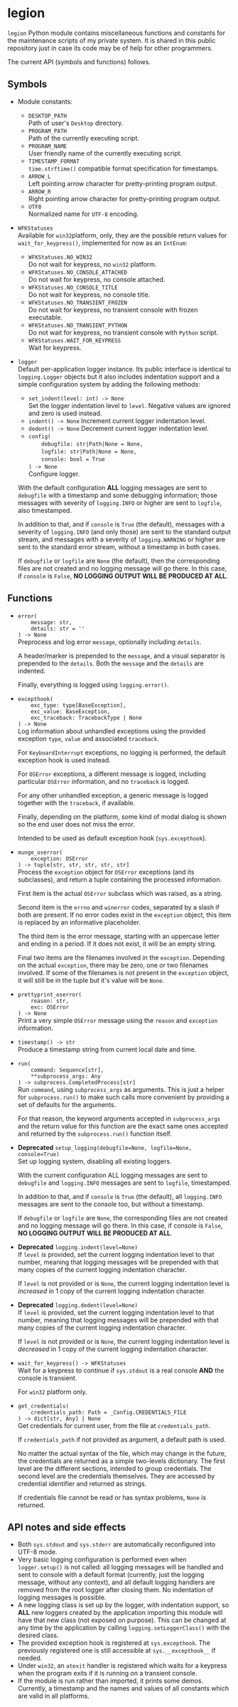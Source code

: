 <!-- cspell: ignore atexit errno munge oserror -->
# legion

`legion` Python module contains miscellaneous functions and constants for the
maintenance scripts of my private system. It is shared in this public repository
just in case its code may be of help for other programmers.

The current API (symbols and functions) follows.

## Symbols
- Module constants:
    - `DESKTOP_PATH`<br>
        Path of user's `Desktop` directory.
    - `PROGRAM_PATH`<br>
        Path of the currently executing script.
    - `PROGRAM_NAME`<br>
        User friendly name of the currently executing script.
    - `TIMESTAMP_FORMAT`<br>
        `time.strftime()` compatible format specification for timestamps.
    - `ARROW_L`<br>
        Left pointing arrow character for pretty-printing program output.
    - `ARROW_R`<br>
        Right pointing arrow character for pretty-printing program output.
    - `UTF8`<br>
        Normalized name for `UTF-8` encoding.
- `WFKStatuses`<br>
    Available for `win32`platform, only, they are the possible return values for `wait_for_keypress()`, implemented for now as an `IntEnum`:
    - `WFKStatuses.NO_WIN32`<br>
        Do not wait for keypress, no `win32` platform.
    - `WFKStatuses.NO_CONSOLE_ATTACHED`<br>
        Do not wait for keypress, no console attached.
    - `WFKStatuses.NO_CONSOLE_TITLE`<br>
        Do not wait for keypress, no console title.
    - `WFKStatuses.NO_TRANSIENT_FROZEN`<br>
        Do not wait for keypress, no transient console with frozen executable.
    - `WFKStatuses.NO_TRANSIENT_PYTHON`<br>
        Do not wait for keypress, no transient console with `Python` script.
    - `WFKStatuses.WAIT_FOR_KEYPRESS`<br>
        Wait for keypress.
- `logger`<br>
    Default per-application logger instance. Its public interface is identical
    to `logging.Logger` objects but it also includes indentation support and a
    simple configuration system by adding the following methods:
    - `set_indent(level: int) -> None`<br>
    Set the logger indentation level to `level`. Negative values are ignored
    and zero is used instead.
    - `indent() -> None`
    Increment current logger indentation level.
    - `dedent() -> None`
    Decrement current logger indentation level.
    - `config(`<br>
        `    debugfile: str|Path|None = None,`<br>
        `    logfile: str|Path|None = None,`<br>
        `    console: bool = True`<br>
        `) -> None`<br>
    Configure logger.

    With the default configuration **ALL** logging messages are sent to
    `debugfile` with a timestamp and some debugging information; those messages
    with severity of `logging.INFO` or higher are sent to `logfile`, also
    timestamped.

    In addition to that, and if `console` is `True` (the default), messages with
    a severity of `logging.INFO` (and only those) are sent to the standard
    output stream, and messages with a severity of `logging.WARNING` or higher
    are sent to the standard error stream, without a timestamp in both cases.

    If `debugfile` or `logfile` are `None` (the default), then the corresponding
    files are not created and no logging message will go there. In this case, if
    `console` is `False`, **NO LOGGING OUTPUT WILL BE PRODUCED AT ALL**.


## Functions
- `error(`<br>
  `    message: str,`<br>
  `    details: str = ''`<br>
  `) -> None`<br>
    Preprocess and log error `message`, optionally including `details`.

    A header/marker is prepended to the `message`, and a visual separator is
    prepended to the `details`. Both the `message` and the `details` are
    indented.

    Finally, everything is logged using `logging.error()`.
- `excepthook(`<br>
  `    exc_type: type[BaseException],`<br>
  `    exc_value: BaseException,`<br>
  `    exc_traceback: TracebackType | None`<br>
  `) -> None`<br>
    Log information about unhandled exceptions using the provided exception
    `type`, `value` and associated `traceback`.

    For `KeyboardInterrupt` exceptions, no logging is performed, the default
    exception hook is used instead.

    For `OSError` exceptions, a different message is logged, including
    particular `OSError` information, and no `traceback` is logged.

    For any other unhandled exception, a generic message is logged together with
    the `traceback`, if available.

    Finally, depending on the platform, some kind of modal dialog is shown so
    the end user does not miss the error.

    Intended to be used as default exception hook (`sys.excepthook`).
- `munge_oserror(`<br>
  `    exception: OSError`<br>
  `) -> tuple[str, str, str, str, str]`<br>
    Process the `exception` object for `OSError` exceptions (and its
    subclasses), and return a tuple containing the processed information.

    First item is the actual `OSError` subclass which was raised, as a string.

    Second item is the `errno` and `winerror` codes, separated by a slash if
    both are present. If no error codes exist in the `exception` object, this
    item is replaced by an informative placeholder.

    The third item is the error message, starting with an uppercase letter and
    ending in a period. If it does not exist, it will be an empty string.

    Final two items are the filenames involved in the `exception`. Depending on
    the actual `exception`, there may be zero, one or two filenames involved. If
    some of the filenames is not present in the `exception` object, it will
    still be in the tuple but it's value will be `None`.
- `prettyprint_oserror(`<br>
  `    reason: str,`<br>
  `    exc: OSError`<br>
  `) -> None`<br>
    Print a very simple `OSError` message using the `reason` and `exception`
    information.
- `timestamp() -> str`<br>
    Produce a timestamp string from current local date and time.
- `run(`<br>
  `    command: Sequence[str],`<br>
  `    **subprocess_args: Any`<br>
  `) -> subprocess.CompletedProcess[str]`<br>
    Run `command`, using `subprocess_args` as arguments. This is just a helper
    for `subprocess.run()` to make such calls more convenient by providing a set
    of defaults for the arguments.

    For that reason, the keyword arguments accepted in `subprocess_args` and the
    return value for this function are the exact same ones accepted and returned
    by the `subprocess.run()` function itself.
- **Deprecated** `setup_logging(debugfile=None, logfile=None, console=True)`<br>
    Set up logging system, disabling all existing loggers.

    With the current configuration ALL logging messages are sent to `debugfile`
    and `logging.INFO` messages are sent to `logfile`, timestamped.

    In addition to that, and if `console` is `True` (the default), all
    `logging.INFO` messages are sent to the console too, but without a
    timestamp.

    If `debugfile` or `logfile` are `None`, the corresponding files are not
    created and no logging message will go there. In this case, if console is
    `False`, **NO LOGGING OUTPUT WILL BE PRODUCED AT ALL**.
- **Deprecated** `logging.indent(level=None)`<br>
    If `level` is provided, set the current logging indentation level to that
    number, meaning that logging messages will be prepended with that many
    copies of the current logging indentation character.

    If `level` is not provided or is `None`, the current logging indentation
    level is *increased* in 1 copy of the current logging indentation character.
- **Deprecated** `logging.dedent(level=None)`<br>
    If `level` is provided, set the current logging indentation level to that
    number, meaning that logging messages will be prepended with that many
    copies of the current logging indentation character.

    If `level` is not provided or is `None`, the current logging indentation
    level is *decreased* in 1 copy of the current logging indentation character.
- `wait_for_keypress() -> WFKStatuses`<br>
    Wait for a keypress to continue if `sys.stdout` is a real console **AND**
    the console is transient.

    For `win32` platform only.
- `get_credentials(`<br>
  `    credentials_path: Path = _Config.CREDENTIALS_FILE`<br>
  `) -> dict[str, Any] | None`<br>
    Get credentials for current user, from the file at `credentials_path`.

    If `credentials_path` if not provided as argument, a default path is used.

    No matter the actual syntax of the file, which may change in the future, the
    credentials are returned as a simple two-levels dictionary. The first level
    are the different sections, intended to group credentials. The second level
    are the credentials themselves. They are accessed by credential identifier
    and returned as strings.

    If credentials file cannot be read or has syntax problems, `None` is
    returned.

## API notes and side effects
- Both `sys.stdout` and `sys.stderr` are automatically reconfigured into UTF-8
  mode.
- Very basic logging configuration is performed even when `logger.setup()` is
  not called: all logging messages will be handled and sent to console with a
  default format (currently, just the logging message, without any context), and
  all default logging handlers are removed from the root logger after closing
  them. No indentation of logging messages is possible.
- A new logging class is set up by the logger, with indentation support, so
  **ALL** new loggers created by the application importing this module will have
  that new class (not exposed on purpose). This can be changed at any time by
  the application by calling `logging.setLoggerClass()` with the desired class.
- The provided exception hook is registered at `sys.excepthook`. The previously
  registered one is still accessible at `sys.__excepthook__` if needed.
- Under `win32`, an `atexit` handler is registered which waits for a keypress
  when the program exits if it is running on a transient console.
- If the module is run rather than imported, it prints some demos. Currently, a
  timestamp and the names and values of all constants which are valid in all
  platforms.
